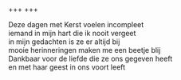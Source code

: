+++
+++

Deze dagen met Kerst voelen incompleet \
iemand in mijn hart die ik nooit vergeet \
in mijn gedachten is ze er altijd bij \
mooie herinneringen maken me een beetje blij \
Dankbaar voor de liefde die ze ons gegeven heeft \
en met haar geest in ons voort leeft
